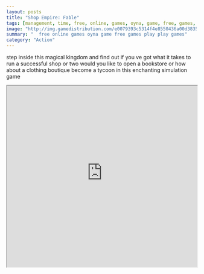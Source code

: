 ```yaml
---
layout: posts
title: "Shop Empire: Fable"
tags: [management, time, free, online, games, oyna, game, free, games, play, play, games]
image: "http://img.gamedistribution.com/e0079393c5314f4e8550436a00d3835c.jpg"
summary: "  free online games oyna game free games play play games"
category: "Action"
---
```


step inside this magical kingdom and find out if you ve got what it takes to run a successful shop or two would you like to open a bookstore or how about a clothing boutique become a tycoon in this enchanting simulation game

<iframe width="100%" height="480px;" src="http://flash.gamedistribution.com?game=e0079393c5314f4e8550436a00d3835c"></iframe>